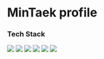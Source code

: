 #  MinTaek profile

### Tech Stack

<span>
<img src="https://img.shields.io/badge/Spring B00t-6DB33F?style=flat&logo=SPRING&logoColor=white"/>
</span>
<span>
<img src="https://img.shields.io/badge/C-A8B9CC?style=flat&logo=C&logoColor=white"/>
</span>
<img src="https://img.shields.io/badge/MySQL-4479A1?style=flat&logo=MySQL&logoColor=white"/>
<img src="https://img.shields.io/badge/Python-3776AB?style=flat&logo=Python&logoColor=white"/>
<img src="https://img.shields.io/badge/Git-F05032?style=flat&logo=Git&logoColor=white"/>
<img src="https://img.shields.io/badge/GitHub-181717?style=flat&logo=GitHub&logoColor=white"/>
